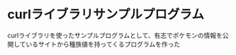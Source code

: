 curlライブラリサンプルプログラム
===============================
curlライブラリを使ったサンプルプログラムとして、有志でポケモンの情報を公開しているサイトから種族値を持ってくるプログラムを作った
